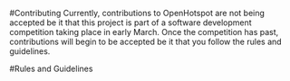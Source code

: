 #Contributing
Currently, contributions to OpenHotspot are not being accepted be it that this project is part of a software development competition taking place in early March. Once the competition has past, contributions will begin to be accepted be it that you follow the rules and guidelines.

#Rules and Guidelines
